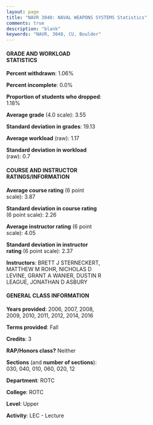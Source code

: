 ```yaml
---
layout: page
title: "NAVR 3040: NAVAL WEAPONS SYSTEMS Statistics"
comments: true
description: "blank"
keywords: "NAVR, 3040, CU, Boulder"
--- 
```

<head>
<script src="https://ajax.googleapis.com/ajax/libs/jquery/2.1.3/jquery.min.js"></script>
<script src="https://dl.dropboxusercontent.com/s/pc42nxpaw1ea4o9/highcharts.js?dl=0"></script>
<!-- <script src="../assets/js/highcharts.js"></script> -->
<style type="text/css">@font-face {
	font-family: "Bebas Neue";
	src: url(https://www.filehosting.org/file/details/544349/BebasNeue%20Regular.otf) format("opentype");
	}
	h1.Bebas { 
		font-family: "Bebas Neue", Verdana, Tahoma;
	}
</style>
</head>
<body>
	<div id="container" style="float: right; width: 45%; height: 88%; margin-left: 2.5%; margin-right: 2.5%;"></div>
	<script language="JavaScript">
		$(document).ready(function() {
		var chart = {type: 'column'};
		var title = {text: 'Grade Distribution'};
		var xAxis = {categories: ['A','B','C','D','F'],crosshair: true};
		var yAxis = {min: 0,title: {text: 'Percentage'}};
		var tooltip = {headerFormat: '<center><b><span style="font-size:20px">{point.key}</span></b></center>',
		               pointFormat: '<td style="padding:0"><b>{point.y:.1f}%</b></td>',
		               footerFormat: '</table>',shared: true,useHTML: true};
		var plotOptions = {column: {pointPadding: 0.0,borderWidth: 0}};  
		var credits = {enabled: false};var series= [{name: 'Percent',data: [66.47,29.34,2.99,0.0,1.2,]}];
		var json = {};
		json.chart = chart;
		json.title = title;
		json.tooltip = tooltip;
		json.xAxis = xAxis;
		json.yAxis = yAxis;  
		json.series = series;
		json.plotOptions = plotOptions;  
		json.credits = credits;
		$('#container').highcharts(json);
	});
	</script>
</body>
			   
#### GRADE AND WORKLOAD STATISTICS

**Percent withdrawn**: 1.06%

**Percent incomplete**: 0.0%

**Proportion of students who dropped**: 1.18%

**Average grade** (4.0 scale): 3.55

**Standard deviation in grades**: 19.13

**Average workload** (raw): 1.17

**Standard deviation in workload** (raw): 0.7

#### COURSE AND INSTRUCTOR RATINGS/INFORMATION

**Average course rating** (6 point scale): 3.87

**Standard deviation in course rating** (6 point scale): 2.26

**Average instructor rating** (6 point scale): 4.05

**Standard deviation in instructor rating** (6 point scale): 2.37

**Instructors**: BRETT J STERNECKERT, MATTHEW M ROHR, NICHOLAS D LEVINE, GRANT A WANIER, DUSTIN R LEAGUE, JONATHAN D ASBURY

#### GENERAL CLASS INFORMATION

**Years provided**: 2006, 2007, 2008, 2009, 2010, 2011, 2012, 2014, 2016

**Terms provided**: Fall

**Credits**: 3

**RAP/Honors class?** Neither

**Sections** (and **number of sections**): 030, 040, 010, 060, 020, 12

**Department**: ROTC

**College**: ROTC

**Level**: Upper

**Activity**: LEC - Lecture